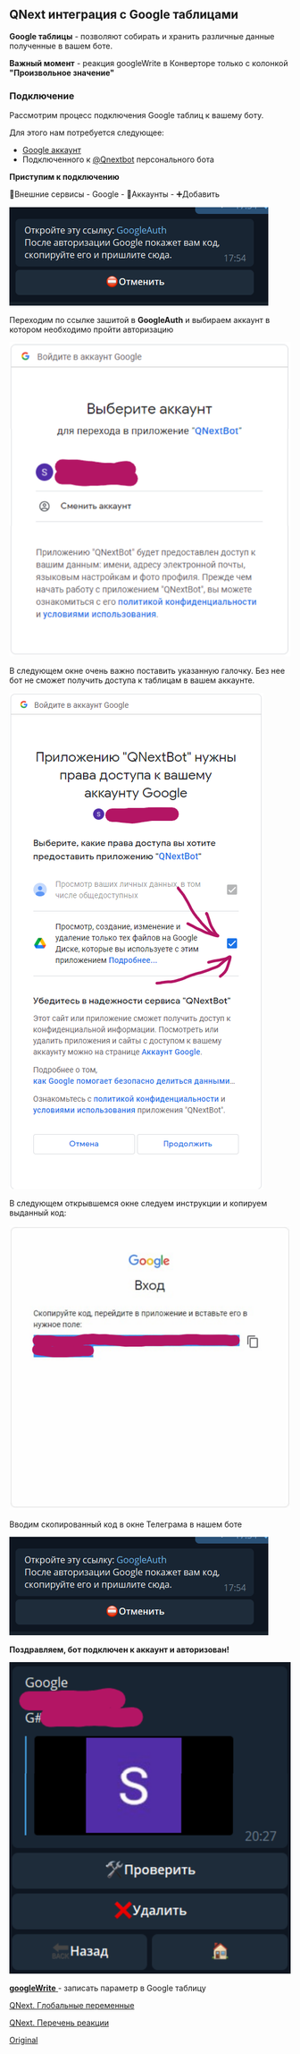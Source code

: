 ## QNext интеграция с Google таблицами

**Google таблицы** - позволяют собирать и хранить различные данные полученные в вашем боте. 

**Важный момент** - реакция googleWrite в Конверторе только с колонкой **"Произвольное значение"**


### Подключение

Рассмотрим процесс подключения Google таблиц к вашему боту.

Для этого нам потребуется следующее:
* [Google аккаунт](https://www.google.com/accounts?hl=RU)
* Подключенного к [@Qnextbot](http://t.me/QNextbot) персонального бота



**Приступим к подключению**

🧩Внешние сервисы - Google - 🧰Аккаунты - ➕Добавить

![](./1.png)

Переходим по ссылке зашитой в **GoogleAuth** и выбираем аккаунт в котором необходимо пройти авторизацию

![](./2.png)

В следующем окне очень важно поставить указанную галочку. Без нее бот не сможет получить доступа к таблицам в вашем аккаунте.

![](./3.png)

В следующем открывшемся окне следуем инструкции и копируем выданный код:

![](./4.png)

Вводим скопированный код в окне Телеграма в нашем боте

![](./5.png)

**Поздравляем, бот подключен к аккаунт и авторизован!**


![](./6.png)



[**googleWrite** ](/docs-test/reactions/googlewrite)- записать параметр в Google таблицу



[QNext. Глобальные переменные](/docs-test/admin/globalvariables-about)

[QNext. Перечень реакции](/docs-test/reactions)


  
[Original](https://telegra.ph/QNext-admin-google-about-01-11)